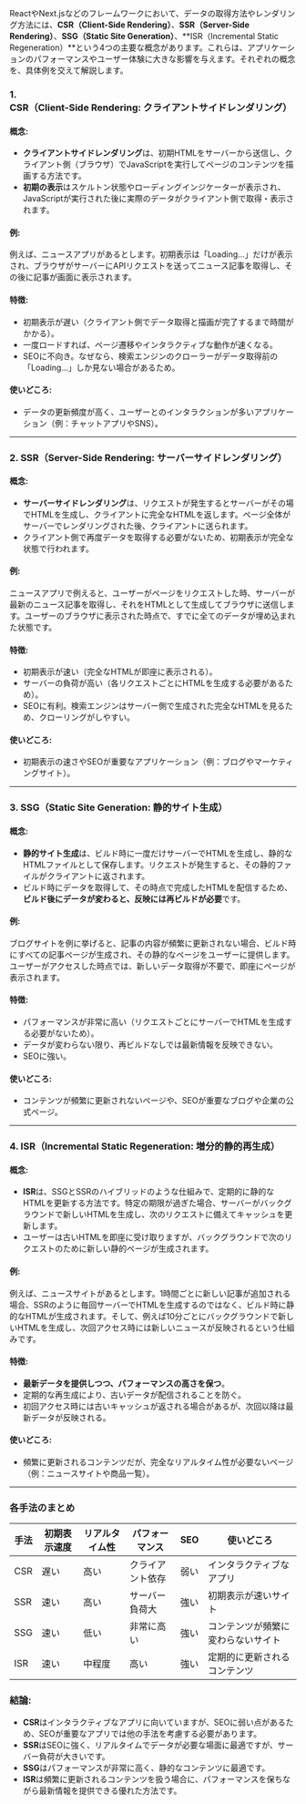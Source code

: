 ReactやNext.jsなどのフレームワークにおいて、データの取得方法やレンダリング方法には、**CSR（Client-Side Rendering）**、**SSR（Server-Side Rendering）**、**SSG（Static Site Generation）**、**ISR（Incremental Static Regeneration）**という4つの主要な概念があります。これらは、アプリケーションのパフォーマンスやユーザー体験に大きな影響を与えます。それぞれの概念を、具体例を交えて解説します。

### 1. **CSR（Client-Side Rendering: クライアントサイドレンダリング）**

#### 概念:

- **クライアントサイドレンダリング**は、初期HTMLをサーバーから送信し、クライアント側（ブラウザ）でJavaScriptを実行してページのコンテンツを描画する方法です。
- **初期の表示**はスケルトン状態やローディングインジケーターが表示され、JavaScriptが実行された後に実際のデータがクライアント側で取得・表示されます。

#### 例:

例えば、ニュースアプリがあるとします。初期表示は「Loading...」だけが表示され、ブラウザがサーバーにAPIリクエストを送ってニュース記事を取得し、その後に記事が画面に表示されます。

#### 特徴:

- 初期表示が遅い（クライアント側でデータ取得と描画が完了するまで時間がかかる）。
- 一度ロードすれば、ページ遷移やインタラクティブな動作が速くなる。
- SEOに不向き。なぜなら、検索エンジンのクローラーがデータ取得前の「Loading...」しか見ない場合があるため。

#### 使いどころ:

- データの更新頻度が高く、ユーザーとのインタラクションが多いアプリケーション（例：チャットアプリやSNS）。

---

### 2. **SSR（Server-Side Rendering: サーバーサイドレンダリング）**

#### 概念:

- **サーバーサイドレンダリング**は、リクエストが発生するとサーバーがその場でHTMLを生成し、クライアントに完全なHTMLを返します。ページ全体がサーバーでレンダリングされた後、クライアントに送られます。
- クライアント側で再度データを取得する必要がないため、初期表示が完全な状態で行われます。

#### 例:

ニュースアプリで例えると、ユーザーがページをリクエストした時、サーバーが最新のニュース記事を取得し、それをHTMLとして生成してブラウザに送信します。ユーザーのブラウザに表示された時点で、すでに全てのデータが埋め込まれた状態です。

#### 特徴:

- 初期表示が速い（完全なHTMLが即座に表示される）。
- サーバーの負荷が高い（各リクエストごとにHTMLを生成する必要があるため）。
- SEOに有利。検索エンジンはサーバー側で生成された完全なHTMLを見るため、クローリングがしやすい。

#### 使いどころ:

- 初期表示の速さやSEOが重要なアプリケーション（例：ブログやマーケティングサイト）。

---

### 3. **SSG（Static Site Generation: 静的サイト生成）**

#### 概念:

- **静的サイト生成**は、ビルド時に一度だけサーバーでHTMLを生成し、静的なHTMLファイルとして保存します。リクエストが発生すると、その静的ファイルがクライアントに返されます。
- ビルド時にデータを取得して、その時点で完成したHTMLを配信するため、**ビルド後にデータが変わると、反映には再ビルドが必要**です。

#### 例:

ブログサイトを例に挙げると、記事の内容が頻繁に更新されない場合、ビルド時にすべての記事ページが生成され、その静的なページをユーザーに提供します。ユーザーがアクセスした時点では、新しいデータ取得が不要で、即座にページが表示されます。

#### 特徴:

- パフォーマンスが非常に高い（リクエストごとにサーバーでHTMLを生成する必要がないため）。
- データが変わらない限り、再ビルドなしでは最新情報を反映できない。
- SEOに強い。

#### 使いどころ:

- コンテンツが頻繁に更新されないページや、SEOが重要なブログや企業の公式ページ。

---

### 4. **ISR（Incremental Static Regeneration: 増分的静的再生成）**

#### 概念:

- **ISR**は、SSGとSSRのハイブリッドのような仕組みで、定期的に静的なHTMLを更新する方法です。特定の期限が過ぎた場合、サーバーがバックグラウンドで新しいHTMLを生成し、次のリクエストに備えてキャッシュを更新します。
- ユーザーは古いHTMLを即座に受け取りますが、バックグラウンドで次のリクエストのために新しい静的ページが生成されます。

#### 例:

例えば、ニュースサイトがあるとします。1時間ごとに新しい記事が追加される場合、SSRのように毎回サーバーでHTMLを生成するのではなく、ビルド時に静的なHTMLが生成されます。そして、例えば10分ごとにバックグラウンドで新しいHTMLを生成し、次回アクセス時には新しいニュースが反映されるという仕組みです。

#### 特徴:

- **最新データを提供しつつ、パフォーマンスの高さを保つ**。
- 定期的な再生成により、古いデータが配信されることを防ぐ。
- 初回アクセス時には古いキャッシュが返される場合があるが、次回以降は最新データが反映される。

#### 使いどころ:

- 頻繁に更新されるコンテンツだが、完全なリアルタイム性が必要ないページ（例：ニュースサイトや商品一覧）。

---

### 各手法のまとめ

| 手法 | 初期表示速度 | リアルタイム性 | パフォーマンス   | SEO  | 使いどころ                         |
| ---- | ------------ | -------------- | ---------------- | ---- | ---------------------------------- |
| CSR  | 遅い         | 高い           | クライアント依存 | 弱い | インタラクティブなアプリ           |
| SSR  | 速い         | 高い           | サーバー負荷大   | 強い | 初期表示が速いサイト               |
| SSG  | 速い         | 低い           | 非常に高い       | 強い | コンテンツが頻繁に変わらないサイト |
| ISR  | 速い         | 中程度         | 高い             | 強い | 定期的に更新されるコンテンツ       |

### 結論:

- **CSR**はインタラクティブなアプリに向いていますが、SEOに弱い点があるため、SEOが重要なアプリでは他の手法を考慮する必要があります。
- **SSR**はSEOに強く、リアルタイムでデータが必要な場面に最適ですが、サーバー負荷が大きいです。
- **SSG**はパフォーマンスが非常に高く、静的なコンテンツに最適です。
- **ISR**は頻繁に更新されるコンテンツを扱う場合に、パフォーマンスを保ちながら最新情報を提供できる優れた方法です。
